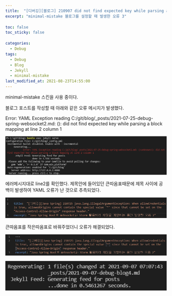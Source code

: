 ```yaml
---
title:  "[디버깅][블로그] 210907 did not find expected key while parsing a block mapping at line 2 column 1"
excerpt: "minimal-mistake 블로그를 설정할 때 발생한 오류 3"

toc: false
toc_sticky: false

categories:
  - Debug
tags:
  - Debug
  - Blog
  - Jekyll
  - minimal-mistake
last_modified_at: 2021-08-23T14:55:00
---
```


minimal-mistake 스킨을 사용 중이다.

블로그 포스트를 작성할 때 아래와 같은 오류 메시지가 발생했다.
<p class="error_msg">
Error: YAML Exception reading C:/git/blog/_posts/2021-07-25-debug-spring-websocket2.md: (<unknown>): did not find expected key while parsing a block mapping at line 2 column 1
</p>
<p class="code"><img src="/assets/images/21090701.png" /></p>

에러메시지대로 line2를 확인했다. 제목안에 들어있던 큰따옴표때문에 제목 사이에 공백이 발생하여 YAML 오류가 난 것으로 추측되었다.
<p class="code"><img src="/assets/images/21090702.png" /></p>

큰따옴표를 작은따옴표로 바꿔주었더니 오류가 해결되었다.
<p class="code"><img src="/assets/images/21090703.png" /></p>

<p class="code"><img src="/assets/images/21090704.png" /></p>

